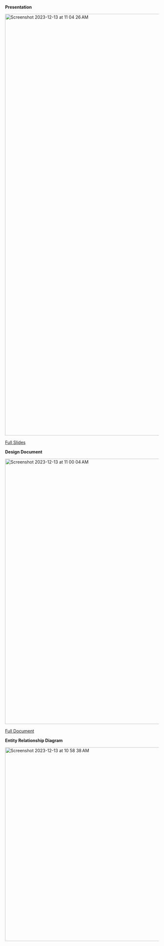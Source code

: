 **Presentation**

<img width="1379" alt="Screenshot 2023-12-13 at 11 04 26 AM" src="https://github.com/BoZhan9/COVID-19-Database/assets/60616192/e0d969e0-37e3-469b-93ab-f69f42bcdbab">

[Full Slides](https://github.com/BoZhan9/COVID-19-Database/blob/master/Presentation/A%20slide%20deck.pdf)


**Design Document**

<img width="868" alt="Screenshot 2023-12-13 at 11 00 04 AM" src="https://github.com/BoZhan9/COVID-19-Database/assets/60616192/73e97db7-85a0-449e-933a-8a9fed4ab1c1">

[Full Document](https://github.com/BoZhan9/COVID-19-Database/blob/master/Presentation/The%20up-to-date%20design%20document.pdf)

**Entity Relationship Diagram**

<img width="634" alt="Screenshot 2023-12-13 at 10 58 38 AM" src="https://github.com/BoZhan9/COVID-19-Database/assets/60616192/d20dfe24-42c6-455b-98f6-bababe84552e">
